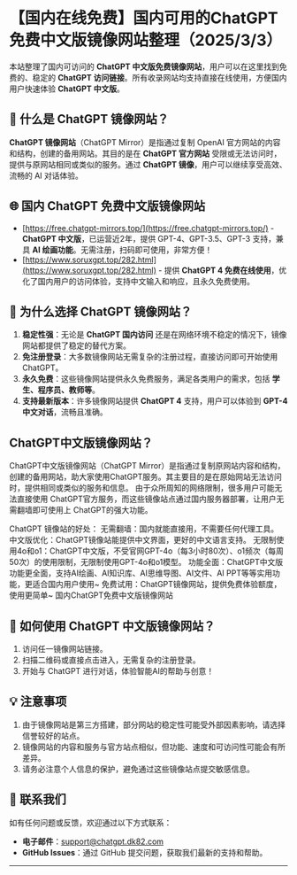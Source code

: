 # 【国内在线免费】国内可用的ChatGPT免费中文版镜像网站整理（2025/3/3）

本站整理了国内可访问的 **ChatGPT 中文版免费镜像网站**，用户可以在这里找到免费的、稳定的 **ChatGPT 访问链接**。所有收录网站均支持直接在线使用，方便国内用户快速体验 **ChatGPT 中文版**。

## 🧐 什么是 ChatGPT 镜像网站？

**ChatGPT 镜像网站**（ChatGPT Mirror）是指通过复制 OpenAI 官方网站的内容和结构，创建的备用网站。其目的是在 **ChatGPT 官方网站** 受限或无法访问时，提供与原网站相同或类似的服务。通过 **ChatGPT 镜像**，用户可以继续享受高效、流畅的 AI 对话体验。

## 🌐 国内 ChatGPT 免费中文版镜像网站

- [https://free.chatgpt-mirrors.top/](https://free.chatgpt-mirrors.top/) - **ChatGPT 中文版**，已运营近2年，提供 GPT-4、GPT-3.5、GPT-3 支持，兼具 **AI 绘画功能**。无需注册，扫码即可使用，非常方便！
- [https://www.soruxgpt.top/282.html](https://www.soruxgpt.top/282.html) - 提供 **ChatGPT 4 免费在线使用**，优化了国内用户的访问体验，支持中文输入和响应，且永久免费使用。

## 🚀 为什么选择 ChatGPT 镜像网站？

1. **稳定性强**：无论是 **ChatGPT 国内访问** 还是在网络环境不稳定的情况下，镜像网站都提供了稳定的替代方案。
2. **免注册登录**：大多数镜像网站无需复杂的注册过程，直接访问即可开始使用 ChatGPT。
3. **永久免费**：这些镜像网站提供永久免费服务，满足各类用户的需求，包括 **学生、程序员、教师等**。
4. **支持最新版本**：许多镜像网站提供 **ChatGPT 4** 支持，用户可以体验到 **GPT-4 中文对话**，流畅且准确。

## ChatGPT中文版镜像网站？
ChatGPT中文版镜像网站（ChatGPT Mirror）是指通过复制原网站内容和结构，创建的备用网站，助大家使用ChatGPT服务。其主要目的是在原始网站无法访问时，提供相同或类似的服务和信息。
由于众所周知的网络限制，很多用户可能无法直接使用 ChatGPT官方服务，而这些镜像站点通过国内服务器部署，让用户无需翻墙即可使用上 ChatGPT的强大功能。

ChatGPT 镜像站的好处：
无需翻墙：国内就能直接用，不需要任何代理工具。
中文版优化：ChatGPT镜像站能提供中文界面，更好的中文语言支持。
无限制使用4o和o1：ChatGPT中文版，不受官网GPT-4o（每3小时80次）、o1频次（每周50次）的使用限制，无限制使用GPT-4o和o1模型。
功能全面：ChatGPT中文版功能更全面，支持AI绘画、AI知识库、AI思维导图、AI文件、AI PPT等等实用功能，更适合国内用户使用~
免费试用：ChatGPT镜像网站，提供免费体验额度，使用更简单~
国内ChatGPT免费中文版镜像网站

## 💬 如何使用 ChatGPT 中文版镜像网站？

1. 访问任一镜像网站链接。
2. 扫描二维码或直接点击进入，无需复杂的注册登录。
3. 开始与 ChatGPT 进行对话，体验智能AI的帮助与创意！

## 💡 注意事项

1. 由于镜像网站是第三方搭建，部分网站的稳定性可能受外部因素影响，请选择信誉较好的站点。
2. 镜像网站的内容和服务与官方站点相似，但功能、速度和可访问性可能会有所差异。
3. 请务必注意个人信息的保护，避免通过这些镜像站点提交敏感信息。

## 📨 联系我们

如有任何问题或反馈，欢迎通过以下方式联系：
- **电子邮件**：[support@chatgpt.dk82.com](mailto:support@chatgpt.dk82.com)
- **GitHub Issues**：通过 GitHub 提交问题，获取我们最新的支持和帮助。

---
